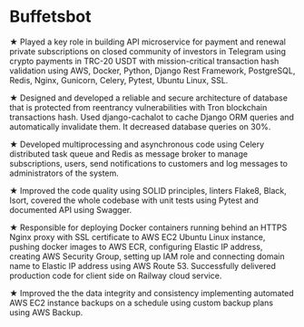 # Buffetsbot

★ Played a key role in building API microservice for payment and renewal private subscriptions on closed community of investors in Telegram using crypto payments in TRC-20 USDT with mission-critical transaction hash validation using AWS, Docker, Python, Django Rest Framework, PostgreSQL, Redis, Nginx, Gunicorn, Celery, Pytest, Ubuntu Linux, SSL.

★ Designed and developed a reliable and secure architecture of database that is protected from reentrancy vulnerabilities with Tron blockchain transactions hash. Used django-cachalot to cache Django ORM queries and automatically invalidate them. It decreased database queries on 30%.

★ Developed multiprocessing and asynchronous code using Celery distributed task queue and Redis as message broker to manage subscriptions, users, send notifications to customers and log messages to administrators of the system.

★ Improved the code quality using SOLID principles, linters Flake8, Black, Isort, covered the whole codebase with unit tests using Pytest and documented API using Swagger.

★ Responsible for deploying Docker containers running behind an HTTPS Nginx proxy with SSL certificate to AWS EC2 Ubuntu Linux instance, pushing docker images to AWS ECR, configuring Elastic IP address, creating AWS Security Group, setting up IAM role and connecting domain name to Elastic IP address using AWS Route 53. Successfully delivered production code for client side on Railway cloud service.

★ Improved the the data integrity and consistency implementing automated AWS EC2 instance backups on a schedule using custom backup plans using AWS Backup.
